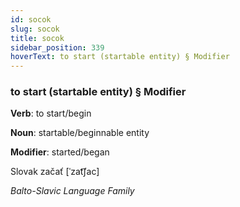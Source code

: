 ```yaml
---
id: socok
slug: socok
title: socok
sidebar_position: 339
hoverText: to start (startable entity) § Modifier
---
```


### to start (startable entity) § Modifier

**Verb**: to start/begin

**Noun**: startable/beginnable entity

**Modifier**: started/began

Slovak začať [ˈzat͡ʃac]

*Balto-Slavic Language Family*
